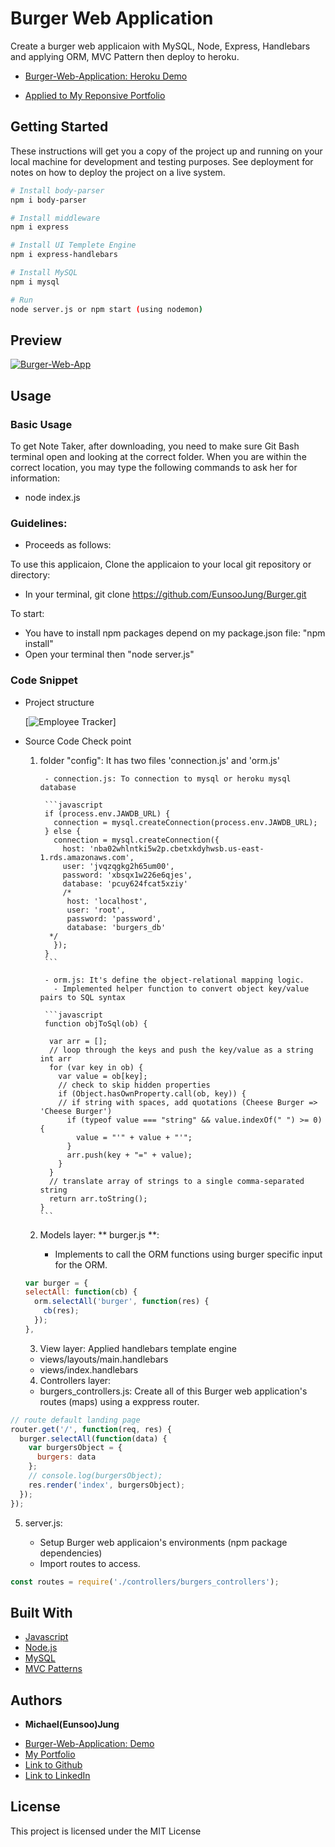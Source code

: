 # Burger Web Application

Create a burger web applicaion with MySQL, Node, Express, Handlebars and applying ORM, MVC Pattern then deploy to heroku.

- [Burger-Web-Application: Heroku Demo](https://infinite-peak-39480.herokuapp.com/)

- [Applied to My Reponsive Portfolio](https://eunsoojung.github.io/Responsive-Portfolio/portfolio.html)

## Getting Started

These instructions will get you a copy of the project up and running on your local machine for development and testing purposes. See deployment for notes on how to deploy the project on a live system.

```bash
# Install body-parser
npm i body-parser

# Install middleware
npm i express

# Install UI Templete Engine
npm i express-handlebars

# Install MySQL
npm i mysql

# Run
node server.js or npm start (using nodemon)
```

## Preview

[![Burger-Web-App](https://github.com/EunsooJung/Burger/blob/master/public/assets/img/Burgers-Demo.gif)](https://github.com/EunsooJung/Burger/blob/master/public/assets/img/Burgers-Demo.gif)

## Usage

### Basic Usage

To get Note Taker, after downloading, you need to make sure Git Bash terminal open and looking at the correct folder. When you are within the correct location, you may type the following commands to ask her for information:

- node index.js

### Guidelines:

- Proceeds as follows:

To use this applicaion, Clone the applicaion to your local git repository or directory:

- In your terminal, git clone https://github.com/EunsooJung/Burger.git

To start:

- You have to install npm packages depend on my package.json file: "npm install"
- Open your terminal then "node server.js"

### Code Snippet

- Project structure

  [![Employee Tracker](https://github.com/EunsooJung/Employee-Tracker/blob/master/assets/images/ProjectStructure.png)]

- Source Code Check point

  1.  folder "config": It has two files 'connection.js' and 'orm.js'

           - connection.js: To connection to mysql or heroku mysql database

           ```javascript
           if (process.env.JAWDB_URL) {
             connection = mysql.createConnection(process.env.JAWDB_URL);
           } else {
             connection = mysql.createConnection({
               host: 'nba02whlntki5w2p.cbetxkdyhwsb.us-east-1.rds.amazonaws.com',
               user: 'jvqzqgkg2h65um00',
               password: 'xbsqx1w226e6qjes',
               database: 'pcuy624fcat5xziy'
               /*
                host: 'localhost',
                user: 'root',
                password: 'password',
                database: 'burgers_db'
            */
             });
           }
           ```

           - orm.js: It's define the object-relational mapping logic.
             - Implemented helper function to convert object key/value pairs to SQL syntax

           ```javascript
           function objToSql(ob) {

            var arr = [];
            // loop through the keys and push the key/value as a string int arr
            for (var key in ob) {
              var value = ob[key];
              // check to skip hidden properties
              if (Object.hasOwnProperty.call(ob, key)) {
              // if string with spaces, add quotations (Cheese Burger => 'Cheese Burger')
                if (typeof value === "string" && value.indexOf(" ") >= 0) {
                  value = "'" + value + "'";
                }
                arr.push(key + "=" + value);
              }
            }
            // translate array of strings to a single comma-separated string
            return arr.toString();
          }
          ```

  2.  Models layer: ** burger.js **:
      - Implements to call the ORM functions using burger specific input for the ORM.

  ```javascript
  var burger = {
  selectAll: function(cb) {
    orm.selectAll('burger', function(res) {
      cb(res);
    });
  },
  ```

  3. View layer: Applied handlebars template engine

  - views/layouts/main.handlebars
  - views/index.handlebars

  4. Controllers layer:

  - burgers_controllers.js: Create all of this Burger web application's routes (maps) using a exppress router.

```javascript
// route default landing page
router.get('/', function(req, res) {
  burger.selectAll(function(data) {
    var burgersObject = {
      burgers: data
    };
    // console.log(burgersObject);
    res.render('index', burgersObject);
  });
});
```

5. server.js:

   - Setup Burger web applicaion's environments (npm package dependencies)
   - Import routes to access.

```javascript
const routes = require('./controllers/burgers_controllers');
```

## Built With

- [Javascript](https://developer.mozilla.org/en-US/docs/Web/JavaScript)
- [Node.js](https://nodejs.org/en/)
- [MySQL](https://www.npmjs.com/package/mysql)
- [MVC Patterns](https://en.wikipedia.org/wiki/Model%E2%80%93view%E2%80%93controller)

## Authors

- **Michael(Eunsoo)Jung**

* [Burger-Web-Application: Demo](https://infinite-peak-39480.herokuapp.com/)
* [My Portfolio](https://eunsoojung.github.io/Responsive-Portfolio/portfolio.html)
* [Link to Github](https://github.com/EunsooJung/Employee-Tracker)
* [Link to LinkedIn](www.linkedin.com/in/eun-soo-jung/)

## License

This project is licensed under the MIT License
